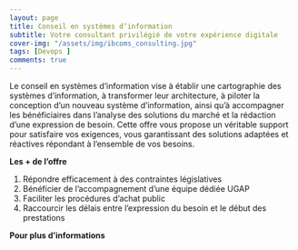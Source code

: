 ```yaml
---
layout: page
title: Conseil en systèmes d’information
subtitle: Votre consultant privilégié de votre expérience digitale
cover-img: "/assets/img/ibcoms_consulting.jpg"
tags: [Devops ]
comments: true
---
```

Le conseil en systèmes d’information vise à établir une cartographie des systèmes d’information, à transformer leur architecture, à piloter la conception d’un nouveau système d’information, ainsi qu’à accompagner les bénéficiaires dans l’analyse des solutions du marché et la rédaction d’une expression de besoin. Cette offre vous propose un véritable support pour satisfaire vos exigences, vous garantissant des solutions adaptées et réactives répondant à l’ensemble de vos besoins.

**Les + de l’offre**

1. Répondre efficacement à des contraintes législatives
2. Bénéficier de l’accompagnement d’une équipe dédiée UGAP
3. Faciliter les procédures d’achat public
4. Raccourcir les délais entre l’expression du besoin et le début des prestations

**Pour plus d’informations**
